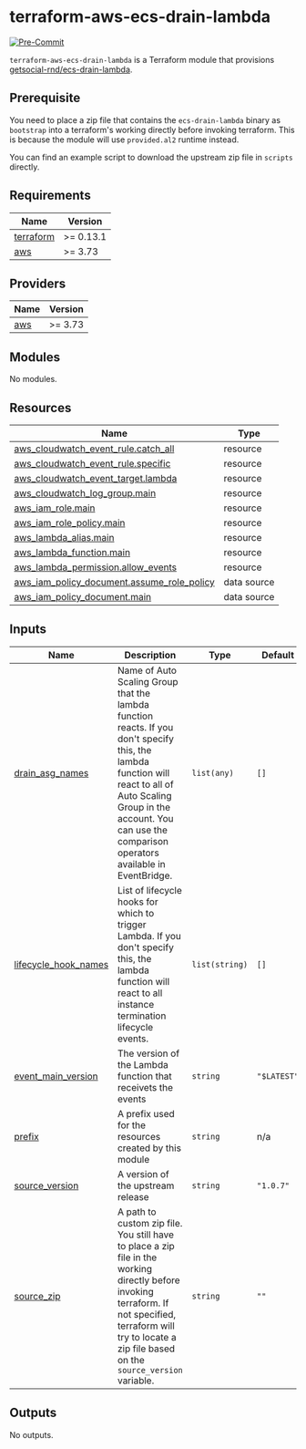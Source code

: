 # terraform-aws-ecs-drain-lambda

[![Pre-Commit](https://github.com/nabeken/terraform-aws-ecs-drain-lambda/actions/workflows/pre-commit.yml/badge.svg)](https://github.com/nabeken/terraform-aws-ecs-drain-lambda/actions/workflows/pre-commit.yml)

`terraform-aws-ecs-drain-lambda` is a Terraform module that provisions [getsocial-rnd/ecs-drain-lambda](https://github.com/getsocial-rnd/ecs-drain-lambda).

## Prerequisite

You need to place a zip file that contains the `ecs-drain-lambda` binary as `bootstrap` into a terraform's working directly before invoking terraform. This is because the module will use `provided.al2` runtime instead.

You can find an example script to download the upstream zip file in `scripts` directly.

<!-- BEGINNING OF PRE-COMMIT-TERRAFORM DOCS HOOK -->
## Requirements

| Name | Version |
|------|---------|
| <a name="requirement_terraform"></a> [terraform](#requirement\_terraform) | >= 0.13.1 |
| <a name="requirement_aws"></a> [aws](#requirement\_aws) | >= 3.73 |

## Providers

| Name | Version |
|------|---------|
| <a name="provider_aws"></a> [aws](#provider\_aws) | >= 3.73 |

## Modules

No modules.

## Resources

| Name | Type |
|------|------|
| [aws_cloudwatch_event_rule.catch_all](https://registry.terraform.io/providers/hashicorp/aws/latest/docs/resources/cloudwatch_event_rule) | resource |
| [aws_cloudwatch_event_rule.specific](https://registry.terraform.io/providers/hashicorp/aws/latest/docs/resources/cloudwatch_event_rule) | resource |
| [aws_cloudwatch_event_target.lambda](https://registry.terraform.io/providers/hashicorp/aws/latest/docs/resources/cloudwatch_event_target) | resource |
| [aws_cloudwatch_log_group.main](https://registry.terraform.io/providers/hashicorp/aws/latest/docs/resources/cloudwatch_log_group) | resource |
| [aws_iam_role.main](https://registry.terraform.io/providers/hashicorp/aws/latest/docs/resources/iam_role) | resource |
| [aws_iam_role_policy.main](https://registry.terraform.io/providers/hashicorp/aws/latest/docs/resources/iam_role_policy) | resource |
| [aws_lambda_alias.main](https://registry.terraform.io/providers/hashicorp/aws/latest/docs/resources/lambda_alias) | resource |
| [aws_lambda_function.main](https://registry.terraform.io/providers/hashicorp/aws/latest/docs/resources/lambda_function) | resource |
| [aws_lambda_permission.allow_events](https://registry.terraform.io/providers/hashicorp/aws/latest/docs/resources/lambda_permission) | resource |
| [aws_iam_policy_document.assume_role_policy](https://registry.terraform.io/providers/hashicorp/aws/latest/docs/data-sources/iam_policy_document) | data source |
| [aws_iam_policy_document.main](https://registry.terraform.io/providers/hashicorp/aws/latest/docs/data-sources/iam_policy_document) | data source |

## Inputs

| Name | Description | Type | Default | Required |
|------|-------------|------|---------|:--------:|
| <a name="input_drain_asg_names"></a> [drain\_asg\_names](#input\_drain\_asg\_names) | Name of Auto Scaling Group that the lambda function reacts. If you don't specify this, the lambda function will react to all of Auto Scaling Group in the account. You can use the comparison operators available in EventBridge. | `list(any)` | `[]` | no |
| <a name="input_lifecycle_hook_names"></a> [lifecycle\_hook\_names](#input\_lifecycle\hook\_names) | List of lifecycle hooks for which to trigger Lambda. If you don't specify this, the lambda function will react to all instance termination lifecycle events. | `list(string)` | `[]` | no |
| <a name="input_event_main_version"></a> [event\_main\_version](#input\_event\_main\_version) | The version of the Lambda function that receivets the events | `string` | `"$LATEST"` | no |
| <a name="input_prefix"></a> [prefix](#input\_prefix) | A prefix used for the resources created by this module | `string` | n/a | yes |
| <a name="input_source_version"></a> [source\_version](#input\_source\_version) | A version of the upstream release | `string` | `"1.0.7"` | no |
| <a name="input_source_zip"></a> [source\_zip](#input\_source\_zip) | A path to custom zip file. You still have to place a zip file in the working directly before invoking terraform. If not specified, terraform will try to locate a zip file based on the `source_version` variable. | `string` | `""` | no |

## Outputs

No outputs.
<!-- END OF PRE-COMMIT-TERRAFORM DOCS HOOK -->
